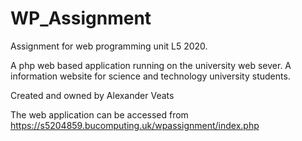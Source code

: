 # WP_Assignment
Assignment for web programming unit L5 2020.

A php web based application running on the university web sever.
A information website for science and technology university students.

Created and owned by Alexander Veats

The web application can be accessed from https://s5204859.bucomputing.uk/wpassignment/index.php
